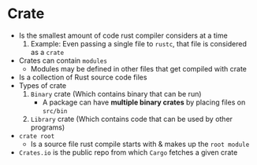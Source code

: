 
# Crate

- Is the smallest amount of code rust compiler considers at a time
   1. Example: Even passing a single file to `rustc`, that file is considered as a `crate`
- Crates can contain `modules`
  - Modules may be defined in other files that get compiled with crate 
- Is a collection of Rust source code files
- Types of crate
   1. `Binary` crate (Which contains binary that can be run)
      - A package can have **multiple binary crates** by placing files on `src/bin` 
   2. `Library` crate (Which contains code that can be used by other programs)
- `crate root`
  - Is a source file rust compile starts with & makes up the `root module`
- `Crates.io` is the public repo from which `Cargo` fetches a given crate